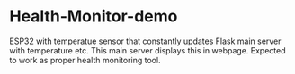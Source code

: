 # Health-Monitor-demo
ESP32 with temperatue sensor that constantly updates Flask main server with temperature etc. This main server displays this in webpage. Expected to work as proper health monitoring tool.
